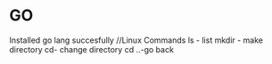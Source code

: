 # GO


Installed go lang succesfully
//Linux Commands
ls - list
mkdir - make directory
cd- change directory
cd ..-go back
